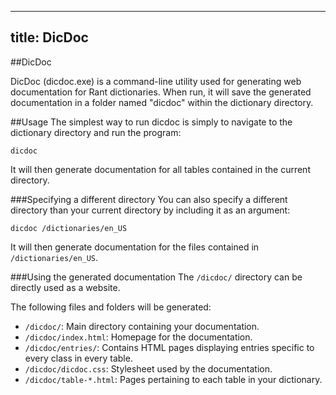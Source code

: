 ----
title: DicDoc
----

##DicDoc

DicDoc (dicdoc.exe) is a command-line utility used for generating web documentation for Rant dictionaries.
When run, it will save the generated documentation in a folder named "dicdoc" within the dictionary directory.

##Usage
The simplest way to run dicdoc is simply to navigate to the dictionary directory and run the program:
```
dicdoc
```
It will then generate documentation for all tables contained in the current directory.

###Specifying a different directory
You can also specify a different directory than your current directory by including it as an argument:
```
dicdoc /dictionaries/en_US
```
It will then generate documentation for the files contained in `/dictionaries/en_US`.

###Using the generated documentation
The `/dicdoc/` directory can be directly used as a website.

The following files and folders will be generated:

* `/dicdoc/`: Main directory containing your documentation.
* `/dicdoc/index.html`: Homepage for the documentation.
* `/dicdoc/entries/`: Contains HTML pages displaying entries specific to every class in every table.
* `/dicdoc/dicdoc.css`: Stylesheet used by the documentation.
* `/dicdoc/table-*.html`: Pages pertaining to each table in your dictionary.
